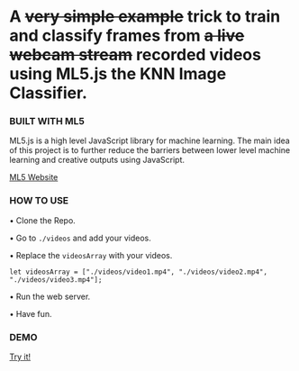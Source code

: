 # A ~~very simple example~~ trick to train and classify frames from ~~a live webcam stream~~ recorded videos using ML5.js the KNN Image Classifier.

### BUILT WITH ML5

ML5.js is a high level JavaScript library for machine learning. The main idea of this project is to further reduce the barriers between lower level machine learning and creative outputs using JavaScript.

[ML5 Website](https://itpnyu.github.io/ml5/docs/knn-image-example.html)

### HOW TO USE

• Clone the Repo.

• Go to `./videos` and add your videos.

• Replace the `videosArray` with your videos.

```
let videosArray = ["./videos/video1.mp4", "./videos/video2.mp4", "./videos/video3.mp4"];
```

• Run the web server.

• Have fun.

### DEMO

[Try it!]( https://matamalaortiz.github.io/ml5-prerecorded-videos/)
